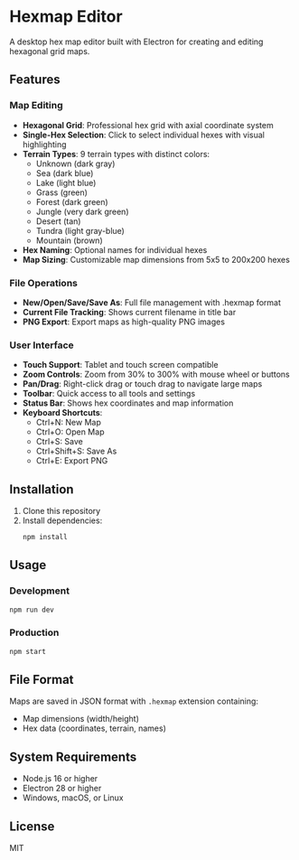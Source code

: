# Hexmap Editor

A desktop hex map editor built with Electron for creating and editing hexagonal grid maps.

## Features

### Map Editing
- **Hexagonal Grid**: Professional hex grid with axial coordinate system
- **Single-Hex Selection**: Click to select individual hexes with visual highlighting
- **Terrain Types**: 9 terrain types with distinct colors:
  - Unknown (dark gray)
  - Sea (dark blue)
  - Lake (light blue) 
  - Grass (green)
  - Forest (dark green)
  - Jungle (very dark green)
  - Desert (tan)
  - Tundra (light gray-blue)
  - Mountain (brown)
- **Hex Naming**: Optional names for individual hexes
- **Map Sizing**: Customizable map dimensions from 5x5 to 200x200 hexes

### File Operations
- **New/Open/Save/Save As**: Full file management with .hexmap format
- **Current File Tracking**: Shows current filename in title bar
- **PNG Export**: Export maps as high-quality PNG images

### User Interface
- **Touch Support**: Tablet and touch screen compatible
- **Zoom Controls**: Zoom from 30% to 300% with mouse wheel or buttons
- **Pan/Drag**: Right-click drag or touch drag to navigate large maps
- **Toolbar**: Quick access to all tools and settings
- **Status Bar**: Shows hex coordinates and map information
- **Keyboard Shortcuts**:
  - Ctrl+N: New Map
  - Ctrl+O: Open Map
  - Ctrl+S: Save
  - Ctrl+Shift+S: Save As
  - Ctrl+E: Export PNG

## Installation

1. Clone this repository
2. Install dependencies:
   ```bash
   npm install
   ```

## Usage

### Development
```bash
npm run dev
```

### Production
```bash
npm start
```

## File Format

Maps are saved in JSON format with `.hexmap` extension containing:
- Map dimensions (width/height)
- Hex data (coordinates, terrain, names)

## System Requirements

- Node.js 16 or higher
- Electron 28 or higher
- Windows, macOS, or Linux

## License

MIT